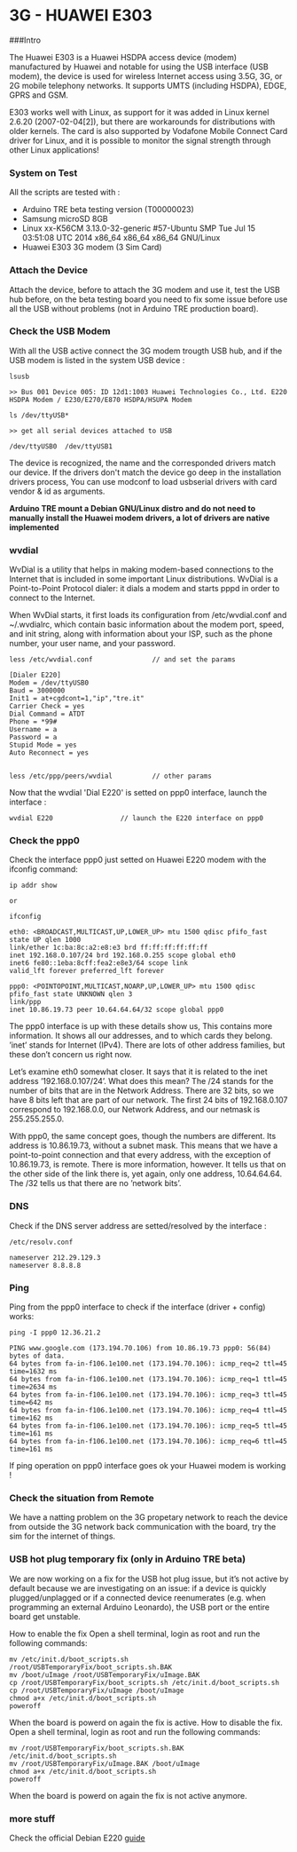 3G - HUAWEI E303
================

###Intro 

The Huawei E303 is a Huawei HSDPA access device (modem) manufactured by Huawei and notable for using the USB interface (USB modem), the device is used for wireless Internet access using 3.5G, 3G, or 2G mobile telephony networks. It supports UMTS (including HSDPA), EDGE, GPRS and GSM.

E303 works well with Linux, as support for it was added in Linux kernel 2.6.20 (2007-02-04[2]), but there are workarounds for distributions with older kernels. The card is also supported by Vodafone Mobile Connect Card driver for Linux, and it is possible to monitor the signal strength through other Linux applications!

### System on Test
All the scripts are tested with : 

+ Arduino TRE beta testing version (T00000023)
+ Samsung microSD 8GB
+ Linux xx-K56CM 3.13.0-32-generic #57-Ubuntu SMP Tue Jul 15 03:51:08 UTC 2014 x86_64 x86_64 x86_64 GNU/Linux
+ Huawei E303 3G modem (3 Sim Card)


### Attach the Device 
Attach the device, before to attach the 3G modem and use it, test the USB hub before, on the beta testing board you need to fix some issue 
before use all the USB without problems (not in Arduino TRE production board).


### Check the USB Modem 
With all the USB active connect the 3G modem trougth USB hub, and if the USB modem is listed in the system USB device : 

    lsusb 
    
    >> Bus 001 Device 005: ID 12d1:1003 Huawei Technologies Co., Ltd. E220 HSDPA Modem / E230/E270/E870 HSDPA/HSUPA Modem
    
    ls /dev/ttyUSB* 
    
    >> get all serial devices attached to USB 
    
    /dev/ttyUSB0  /dev/ttyUSB1
    
The device is recognized, the name and the corresponded drivers match our device. If the drivers don't match the device go deep in the installation drivers process, You can use modconf to load usbserial drivers with card vendor & id as arguments. 

    
**Arduino TRE mount a Debian GNU/Linux distro and do not need to manually install the Huawei modem drivers, a lot of drivers are native implemented** 

### wvdial 
WvDial is a utility that helps in making modem-based connections to the Internet that is included in some important Linux distributions.
WvDial is a Point-to-Point Protocol dialer: it dials a modem and starts pppd in order to connect to the Internet.

When WvDial starts, it first loads its configuration from /etc/wvdial.conf and ~/.wvdialrc, which contain basic information about the modem port, speed, and init string, along with information about your ISP, such as the phone number, your user name, and your password. 


    less /etc/wvdial.conf               // and set the params 
    
    [Dialer E220]
    Modem = /dev/ttyUSB0
    Baud = 3000000
    Init1 = at+cgdcont=1,"ip","tre.it"
    Carrier Check = yes
    Dial Command = ATDT
    Phone = *99#
    Username = a
    Password = a
    Stupid Mode = yes
    Auto Reconnect = yes


    less /etc/ppp/peers/wvdial          // other params 
    
Now that the wvdial 'Dial E220' is setted on ppp0 interface, launch the interface : 

    wvdial E220                 // launch the E220 interface on ppp0 

### Check the ppp0 
Check the interface ppp0 just setted on Huawei E220 modem with the ifconfig command: 
    
    ip addr show 
    
    or 
    
    ifconfig

    eth0: <BROADCAST,MULTICAST,UP,LOWER_UP> mtu 1500 qdisc pfifo_fast state UP qlen 1000
    link/ether 1c:ba:8c:a2:e8:e3 brd ff:ff:ff:ff:ff:ff
    inet 192.168.0.107/24 brd 192.168.0.255 scope global eth0
    inet6 fe80::1eba:8cff:fea2:e8e3/64 scope link 
    valid_lft forever preferred_lft forever

    ppp0: <POINTOPOINT,MULTICAST,NOARP,UP,LOWER_UP> mtu 1500 qdisc pfifo_fast state UNKNOWN qlen 3
    link/ppp 
    inet 10.86.19.73 peer 10.64.64.64/32 scope global ppp0
    
The ppp0 interface is up with these details show us, This contains more information. It shows all our addresses, and to which cards they belong. ’inet’ stands for Internet (IPv4). There are lots of other address families, but these don’t concern us right now.

Let’s examine eth0 somewhat closer. It says that it is related to the inet address ’192.168.0.107/24’. What does this mean? The /24 stands for the number of bits that are in the Network Address. There are 32 bits, so we have 8 bits left that are part of our network. The first 24 bits of 192.168.0.107 correspond to 192.168.0.0, our Network Address, and our netmask is 255.255.255.0.

With ppp0, the same concept goes, though the numbers are different. Its address is 10.86.19.73,
without a subnet mask. This means that we have a point-to-point connection and that every address, with
the exception of 10.86.19.73, is remote. There is more information, however. It tells us that on the
other side of the link there is, yet again, only one address, 10.64.64.64. The /32 tells us that there are no
’network bits’.

### DNS
Check if the DNS server address are setted/resolved by the interface : 

    /etc/resolv.conf
    
    nameserver 212.29.129.3
    nameserver 8.8.8.8
          
### Ping     
Ping from the ppp0 interface to check if the interface (driver + config) works: 

    ping -I ppp0 12.36.21.2
    
    PING www.google.com (173.194.70.106) from 10.86.19.73 ppp0: 56(84) bytes of data.
    64 bytes from fa-in-f106.1e100.net (173.194.70.106): icmp_req=2 ttl=45 time=1632 ms
    64 bytes from fa-in-f106.1e100.net (173.194.70.106): icmp_req=1 ttl=45 time=2634 ms
    64 bytes from fa-in-f106.1e100.net (173.194.70.106): icmp_req=3 ttl=45 time=642 ms
    64 bytes from fa-in-f106.1e100.net (173.194.70.106): icmp_req=4 ttl=45 time=162 ms
    64 bytes from fa-in-f106.1e100.net (173.194.70.106): icmp_req=5 ttl=45 time=161 ms
    64 bytes from fa-in-f106.1e100.net (173.194.70.106): icmp_req=6 ttl=45 time=161 ms
    
If ping operation on ppp0 interface goes ok your Huawei modem is working ! 

    
### Check the situation from Remote 
We have a natting problem on the 3G propetary network to reach the device from outside the 3G network back communication with the board, try the sim for the internet of things. 

### USB hot plug temporary fix (only in Arduino TRE beta)
We are now working on a fix for the USB hot plug issue, but it’s not active by default because we are investigating on an issue: if a device is quickly plugged/unplagged or if a connected device reenumerates (e.g. when programming an external Arduino Leonardo), the USB port or the entire board get unstable. 

How to enable the fix Open a shell terminal, login as root  and run the following commands: 

    mv /etc/init.d/boot_scripts.sh /root/USBTemporaryFix/boot_scripts.sh.BAK 
    mv /boot/uImage /root/USBTemporaryFix/uImage.BAK 
    cp /root/USBTemporaryFix/boot_scripts.sh /etc/init.d/boot_scripts.sh 
    cp /root/USBTemporaryFix/uImage /boot/uImage 
    chmod a+x /etc/init.d/boot_scripts.sh 
    poweroff 
    
When the board is powerd on again the fix is active. How to disable the fix. Open a shell terminal, login as root  and run the following commands:

    mv /root/USBTemporaryFix/boot_scripts.sh.BAK /etc/init.d/boot_scripts.sh  
    mv /root/USBTemporaryFix/uImage.BAK /boot/uImage 
    chmod a+x /etc/init.d/boot_scripts.sh 
    poweroff 
    
When the board is powerd on again the fix is not active anymore.


### more stuff 
Check the official Debian E220 [guide][1]

[1]: https://wiki.debian.org/Huawei/E220
